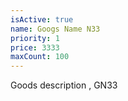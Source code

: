 ```yaml
---
isActive: true
name: Googs Name N33
priority: 1
price: 3333
maxCount: 100
---
```


Goods description , GN33